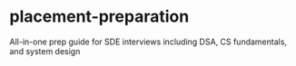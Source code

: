 # placement-preparation
All-in-one prep guide for SDE interviews including DSA, CS fundamentals, and system design
